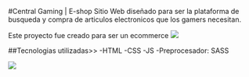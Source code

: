 #Central Gaming | E-shop
Sitio Web diseñado para ser la plataforma de busqueda y compra de articulos electronicos que los gamers necesitan.

Este proyecto fue creado para ser un ecommerce
[![](https://images.unsplash.com/photo-1542751371-adc38448a05e?ixlib=rb-4.0.3&ixid=M3wxMjA3fDB8MHxwaG90by1wYWdlfHx8fGVufDB8fHx8fA%3D%3D&auto=format&fit=crop&w=1170&q=80)](https://images.unsplash.com/photo-1542751371-adc38448a05e?ixlib=rb-4.0.3&ixid=M3wxMjA3fDB8MHxwaG90by1wYWdlfHx8fGVufDB8fHx8fA%3D%3D&auto=format&fit=crop&w=1170&q=80)

##Tecnologias utilizadas>>
-HTML
-CSS
-JS
-Preprocesador: SASS

[![](https://images.unsplash.com/photo-1607706189992-eae578626c86?ixlib=rb-4.0.3&ixid=M3wxMjA3fDB8MHxwaG90by1wYWdlfHx8fGVufDB8fHx8fA%3D%3D&auto=format&fit=crop&w=1170&q=80)](https://images.unsplash.com/photo-1607706189992-eae578626c86?ixlib=rb-4.0.3&ixid=M3wxMjA3fDB8MHxwaG90by1wYWdlfHx8fGVufDB8fHx8fA%3D%3D&auto=format&fit=crop&w=1170&q=80)